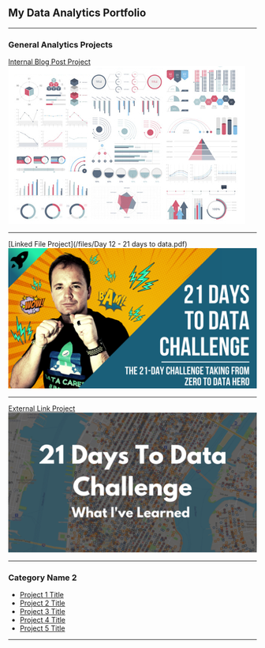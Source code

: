 ## My Data Analytics Portfolio

---

### General Analytics Projects

[Internal Blog Post Project](/sample_page)
<img src="images/dummy_thumbnail.jpg?raw=true"/>

---
[Linked File Project](/files/Day 12 - 21 days to data.pdf)
<img src="images/21 Days To Data Challenge.png?raw=true"/>

---
[External Link Project]([https://www.linkedin.com/pulse/what-i-learned-21-days-data-avery-smith/])
<img src="images/21 Days To Data Challenge What I've Learned Cover.png?raw=true"/>

---

### Category Name 2

- [Project 1 Title](http://example.com/)
- [Project 2 Title](http://example.com/)
- [Project 3 Title](http://example.com/)
- [Project 4 Title](http://example.com/)
- [Project 5 Title](http://example.com/)

---




